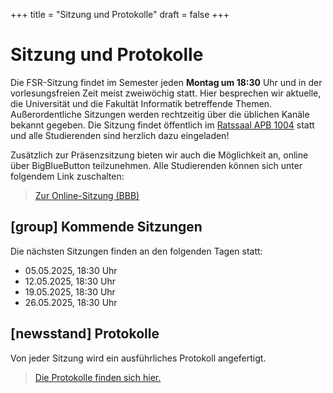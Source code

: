 +++
title = "Sitzung und Protokolle"
draft = false
+++

# Sitzung und Protokolle

Die FSR-Sitzung findet im Semester jeden **Montag um 18:30** Uhr und in der vorlesungsfreien Zeit meist zweiwöchig statt. Hier besprechen wir aktuelle, die Universität und die Fakultät Informatik betreffende Themen. Außerordentliche Sitzungen werden rechtzeitig über die üblichen Kanäle bekannt gegeben. Die Sitzung findet öffentlich im [Ratssaal APB 1004](https://navigator.tu-dresden.de/etplan/apb/01/raum/542101.3070) statt und alle Studierenden sind herzlich dazu eingeladen!

Zusätzlich zur Präsenzsitzung bieten wir auch die Möglichkeit an, online über BigBlueButton teilzunehmen. Alle Studierenden können sich unter folgendem Link zuschalten:

> [Zur Online-Sitzung (BBB)](https://ifsr.de/bbb)

## [group] Kommende Sitzungen

Die nächsten Sitzungen finden an den folgenden Tagen statt:

- 05.05.2025, 18:30 Uhr
- 12.05.2025, 18:30 Uhr
- 19.05.2025, 18:30 Uhr
- 26.05.2025, 18:30 Uhr

## [newsstand] Protokolle

Von jeder Sitzung wird ein ausführliches Protokoll angefertigt.

> [Die Protokolle finden sich hier.](https://ftp.ifsr.de/protokolle)
